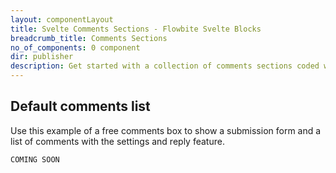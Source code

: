 ```yaml
---
layout: componentLayout
title: Svelte Comments Sections - Flowbite Svelte Blocks
breadcrumb_title: Comments Sections
no_of_components: 0 component
dir: publisher
description: Get started with a collection of comments sections coded with Tailwind CSS to show a list of comments for blog posts with features like a reply, like, and more.
---
```


## Default comments list
  Use this example of a free comments box to show a submission form and a list of comments with the
  settings and reply feature.


```svelte example hideOutput
COMING SOON
```
